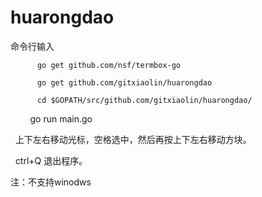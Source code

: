 # huarongdao
命令行输入

          go get github.com/nsf/termbox-go

          go get github.com/gitxiaolin/huarongdao
          
          cd $GOPATH/src/github.com/gitxiaolin/huarongdao/
          
          go run main.go
          
          
   上下左右移动光标，空格选中，然后再按上下左右移动方块。
   
   ctrl+Q 退出程序。
   
   
注：不支持winodws
